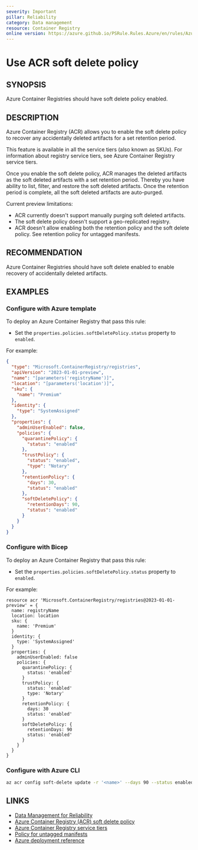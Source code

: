 ```yaml
---
severity: Important
pillar: Reliability
category: Data management
resource: Container Registry
online version: https://azure.github.io/PSRule.Rules.Azure/en/rules/Azure.ACR.SoftDelete/
---
```


# Use ACR soft delete policy

## SYNOPSIS

Azure Container Registries should have soft delete policy enabled.

## DESCRIPTION

Azure Container Registry (ACR) allows you to enable the soft delete policy to recover any accidentally deleted artifacts for a set retention period.

This feature is available in all the service tiers (also known as SKUs).
For information about registry service tiers, see Azure Container Registry service tiers.

Once you enable the soft delete policy, ACR manages the deleted artifacts as the soft deleted artifacts with a set retention period.
Thereby you have ability to list, filter, and restore the soft deleted artifacts.
Once the retention period is complete, all the soft deleted artifacts are auto-purged.

Current preview limitations:

- ACR currently doesn't support manually purging soft deleted artifacts.
- The soft delete policy doesn't support a geo-replicated registry.
- ACR doesn't allow enabling both the retention policy and the soft delete policy. See retention policy for untagged manifests.

## RECOMMENDATION

Azure Container Registries should have soft delete enabled to enable recovery of accidentally deleted artifacts.

## EXAMPLES

### Configure with Azure template

To deploy an Azure Container Registry that pass this rule:

- Set the `properties.policies.softDeletePolicy.status` property to `enabled`.

For example:

```json
{
  "type": "Microsoft.ContainerRegistry/registries",
  "apiVersion": "2023-01-01-preview",
  "name": "[parameters('registryName')]",
  "location": "[parameters('location')]",
  "sku": {
    "name": "Premium"
  },
  "identity": {
    "type": "SystemAssigned"
  },
  "properties": {
    "adminUserEnabled": false,
    "policies": {
      "quarantinePolicy": {
        "status": "enabled"
      },
      "trustPolicy": {
        "status": "enabled",
        "type": "Notary"
      },
      "retentionPolicy": {
        "days": 30,
        "status": "enabled"
      },
      "softDeletePolicy": {
        "retentionDays": 90,
        "status": "enabled"
      }
    }
  }
}
```

### Configure with Bicep

To deploy an Azure Container Registry that pass this rule:

- Set the `properties.policies.softDeletePolicy.status` property to `enabled`.

For example:

```bicep
resource acr 'Microsoft.ContainerRegistry/registries@2023-01-01-preview' = {
  name: registryName
  location: location
  sku: {
    name: 'Premium'
  }
  identity: {
    type: 'SystemAssigned'
  }
  properties: {
    adminUserEnabled: false
    policies: {
      quarantinePolicy: {
        status: 'enabled'
      }
      trustPolicy: {
        status: 'enabled'
        type: 'Notary'
      }
      retentionPolicy: {
        days: 30
        status: 'enabled'
      }
      softDeletePolicy: {
        retentionDays: 90
        status: 'enabled'
      }
    }
  }
}
```

### Configure with Azure CLI

```bash
az acr config soft-delete update -r '<name>' --days 90 --status enabled
```

## LINKS

- [Data Management for Reliability](https://learn.microsoft.com/azure/architecture/framework/resiliency/data-management)
- [Azure Container Registry (ACR) soft delete policy](https://learn.microsoft.com/azure/container-registry/container-registry-soft-delete-policy)
- [Azure Container Registry service tiers](https://learn.microsoft.com/azure/container-registry/container-registry-skus)
- [Policy for untagged manifests](https://learn.microsoft.com/azure/container-registry/container-registry-retention-policy)
- [Azure deployment reference](https://learn.microsoft.com/azure/templates/microsoft.containerregistry/registries)
